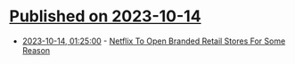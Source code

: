 # [Published on 2023-10-14](index.md)

* [2023-10-14, 01:25:00](https://slashdot.org/story/23/10/13/2117224/netflix-to-open-branded-retail-stores-for-some-reason?utm_source=rss1.0mainlinkanon&utm_medium=feed) - [Netflix To Open Branded Retail Stores For Some Reason](https://slashdot.org/story/23/10/13/2117224/netflix-to-open-branded-retail-stores-for-some-reason?utm_source=rss1.0mainlinkanon&utm_medium=feed)
